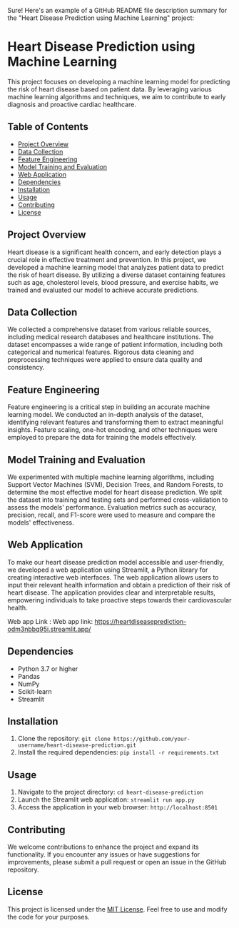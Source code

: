 Sure! Here's an example of a GitHub README file description summary for the "Heart Disease Prediction using Machine Learning" project:

# Heart Disease Prediction using Machine Learning

This project focuses on developing a machine learning model for predicting the risk of heart disease based on patient data. By leveraging various machine learning algorithms and techniques, we aim to contribute to early diagnosis and proactive cardiac healthcare.

## Table of Contents

- [Project Overview](#project-overview)
- [Data Collection](#data-collection)
- [Feature Engineering](#feature-engineering)
- [Model Training and Evaluation](#model-training-and-evaluation)
- [Web Application](#web-application)
- [Dependencies](#dependencies)
- [Installation](#installation)
- [Usage](#usage)
- [Contributing](#contributing)
- [License](#license)

## Project Overview

Heart disease is a significant health concern, and early detection plays a crucial role in effective treatment and prevention. In this project, we developed a machine learning model that analyzes patient data to predict the risk of heart disease. By utilizing a diverse dataset containing features such as age, cholesterol levels, blood pressure, and exercise habits, we trained and evaluated our model to achieve accurate predictions.

## Data Collection

We collected a comprehensive dataset from various reliable sources, including medical research databases and healthcare institutions. The dataset encompasses a wide range of patient information, including both categorical and numerical features. Rigorous data cleaning and preprocessing techniques were applied to ensure data quality and consistency.

## Feature Engineering

Feature engineering is a critical step in building an accurate machine learning model. We conducted an in-depth analysis of the dataset, identifying relevant features and transforming them to extract meaningful insights. Feature scaling, one-hot encoding, and other techniques were employed to prepare the data for training the models effectively.

## Model Training and Evaluation

We experimented with multiple machine learning algorithms, including Support Vector Machines (SVM), Decision Trees, and Random Forests, to determine the most effective model for heart disease prediction. We split the dataset into training and testing sets and performed cross-validation to assess the models' performance. Evaluation metrics such as accuracy, precision, recall, and F1-score were used to measure and compare the models' effectiveness.

## Web Application

To make our heart disease prediction model accessible and user-friendly, we developed a web application using Streamlit, a Python library for creating interactive web interfaces. The web application allows users to input their relevant health information and obtain a prediction of their risk of heart disease. The application provides clear and interpretable results, empowering individuals to take proactive steps towards their cardiovascular health.

Web app Link : Web app link: https://heartdiseaseprediction-odm3nbbq95i.streamlit.app/
## Dependencies

- Python 3.7 or higher
- Pandas
- NumPy
- Scikit-learn
- Streamlit

## Installation

1. Clone the repository: `git clone https://github.com/your-username/heart-disease-prediction.git`
2. Install the required dependencies: `pip install -r requirements.txt`

## Usage

1. Navigate to the project directory: `cd heart-disease-prediction`
2. Launch the Streamlit web application: `streamlit run app.py`
3. Access the application in your web browser: `http://localhost:8501`

## Contributing

We welcome contributions to enhance the project and expand its functionality. If you encounter any issues or have suggestions for improvements, please submit a pull request or open an issue in the GitHub repository.

## License

This project is licensed under the [MIT License](LICENSE). Feel free to use and modify the code for your purposes.
